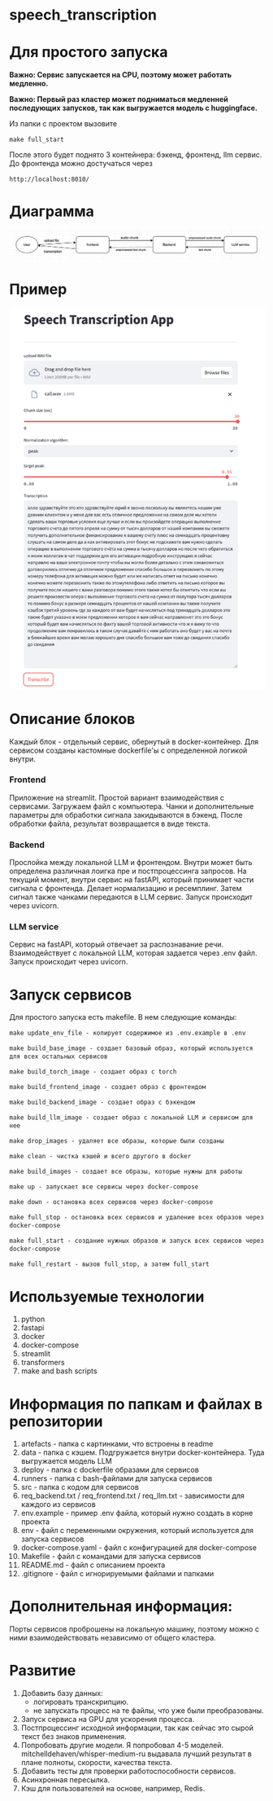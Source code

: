 # speech_transcription

# Для простого запуска

**Важно: Сервис запускается на CPU, поэтому может работать медленно.**

**Важно: Первый раз кластер может подниматься медленней последующих запусков, так как выгружается модель с huggingface.**

Из папки с проектом вызовите
```
make full_start
```
После этого будет поднято 3 контейнера: бэкенд, фронтенд, llm сервис.
До фронтенда можно достучаться через
```
http://localhost:8010/
```


# Диаграмма
![Диаграмма](./artefacts/diagram.png)


# Пример
![Пример](./artefacts/example.png)


# Описание блоков

Каждый блок - отдельный сервис, обернутый в docker-контейнер.
Для сервисом созданы кастомные dockerfile'ы c определенной логикой внутри.

### Frontend
Приложение на streamlit. Простой вариант взаимодействия с сервисами. 
Загружаем файл с компьютера. Чанки и дополнительные параметры для обработки сигнала закидываются в бэкенд.
После обработки файла, результат возвращается в виде текста.

### Backend
Прослойка между локальной LLM и фронтендом. Внутри может быть определена различная лоигка пре и постпроцессинга запросов.
На текущий момент, внутри сервис на fastAPI, который принимает части сигнала с фронтенда. Делает нормализацию и ресемплинг.
Затем сигнал также чанками передаются в LLM сервис.
Запуск происходит через uvicorn.

### LLM service
Сервис на fastAPI, который отвечает за распознавание речи. Взаимодействует с локальной LLM, которая задается через .env файл.
Запуск происходит через uvicorn.


# Запуск сервисов

Для простого запуска есть makefile. В нем следующие команды:

```
make update_env_file - копирует содержимое из .env.example в .env
```

```
make build_base_image - создает базовый образ, который используется для всех остальных сервисов
```

```
make build_torch_image - создает образ с torch
```

```
make build_frontend_image - создает образ с фронтендом
```

```
make build_backend_image - создает образ с бэкендом
```

```
make build_llm_image - создает образ с локальной LLM и сервисом для нее
```

```
make drop_images - удаляет все образы, которые были созданы
```

```
make clean - чистка кэшей и всего другого в docker
```

```
make build_images - создает все образы, которые нужны для работы
```

```
make up - запускает все сервисы через docker-compose
```

```
make down - остановка всех сервисов через docker-compose
```

```
make full_stop - остановка всех сервисов и удаление всех образов через docker-compose
```

```
make full_start - создание нужных образов и запуск всех сервисов через docker-compose
```

```
make full_restart - вызов full_stop, а затем full_start
```


# Используемые технологии
1. python
2. fastapi
3. docker
4. docker-compose
5. streamlit
6. transformers
7. make and bash scripts

# Информация по папкам и файлах в репозитории

1. artefacts - папка с картинками, что встроены в readme
2. data - папка с кэшем. Подгружается внутри docker-контейнера. Туда выгружается модель LLM
3. deploy - папка с dockerfile образами для сервисов
4. runners - папка с bash-файлами для запуска сервисов
5. src - папка с кодом для сервисов
6. req_backend.txt / req_frontend.txt / req_llm.txt - зависимости для каждого из сервисов
7. env.example - пример .env файла, который нужно создать в корне проекта
8. env - файл с переменными окружения, который используется для запуска сервисов 
9. docker-compose.yaml - файл с конфигурацией для docker-compose 
10. Makefile - файл с командами для запуска сервисов 
11. README.md - файл с описанием проекта 
12. .gitignore - файл с игнорируемыми файлами и папками

# Дополнительная информация:

Порты сервисов проброшены на локальную машину, поэтому можно с ними взаимодействовать независимо от общего кластера.


# Развитие
1. Добавить базу данных:
   * логировать транскрипцию.
   * не запускать процесс на те файлы, что уже были преобразованы.
2. Запуск сервиса на GPU для ускорения процесса.
3. Постпроцессинг исходной информации, так как сейчас это сырой текст без знаков применения.
4. Попробовать другие модели. Я попробовал 4-5 моделей. mitchelldehaven/whisper-medium-ru выдавала лучший результат в плане полноты, скорости, качества текста.
5. Добавить тесты для проверки работоспособности сервисов.
6. Асинхронная пересылка.
7. Кэш для пользователей на основе, например, Redis.
